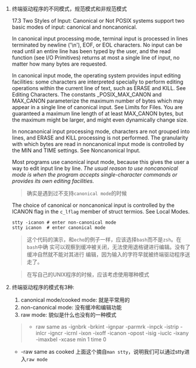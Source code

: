 1. 终端驱动程序的不同模式，规范模式和非规范模式
   
   17.3 Two Styles of Input: Canonical or Not
   POSIX systems support two basic modes of input: canonical and noncanonical.

   In canonical input processing mode, terminal input is processed in lines 
   terminated by newline ('\n'), EOF, or EOL characters. No input can be 
   read until an entire line has been typed by the user, and the read function 
   (see I/O Primitives) returns at most a single line of input, no matter how 
   many bytes are requested.

   In canonical input mode, the operating system provides input editing facilities:
   some characters are interpreted specially to perform editing operations within 
   the current line of text, such as ERASE and KILL. See Editing Characters.
   The constants _POSIX_MAX_CANON and MAX_CANON parameterize the maximum number 
   of bytes which may appear in a single line of canonical input. See Limits for 
   Files. You are guaranteed a maximum line length of at least MAX_CANON bytes, 
   but the maximum might be larger, and might even dynamically change size.

   In noncanonical input processing mode, characters are not grouped into lines, 
   and ERASE and KILL processing is not performed. The granularity with which bytes 
   are read in noncanonical input mode is controlled by the MIN and TIME settings. 
   See Noncanonical Input.

   Most programs use canonical input mode, because this gives the user a way to 
   edit input line by line. *The usual reason to use noncanonical mode is when the 
   program accepts single-character commands or provides its own editing facilities.*

   > 确实是遇到过不支持`canonical mode`的时候

   The choice of canonical or noncanonical input is controlled by the ICANON flag 
   in the `c_lflag` member of struct termios. See Local Modes.

   ```shell
   stty -icanon # enter non-canonical mode
   stty icanon  # enter canonical mode
   ```
  
   > 这个代码的演示，和`echo`的例子一样，应该选择`bash`而不是`zsh`。在`bash`中确
   实可以观察到缓冲被关闭，无法使用退格键进行编辑。没有了缓冲自然就不能对其进行
   编辑，因为输入的字符早就被终端驱动程序送走了。
    
   > 在写自己的UNIX程序的时候，应该考虑使用哪种模式

2. 终端驱动程序的模式有3种:
   1. canonical mode/cooked mode: 就是平常用的
   2. non-canonical mode: 没有缓冲和编辑功能
   3. raw mode: 貌似是什么也没有的一种模式

   > * raw    same as -ignbrk -brkint -ignpar -parmrk -inpck -istrip -inlcr -igncr 
   -icrnl -ixon -ixoff -icanon -opost -isig -iuclc -ixany -imaxbel -xcase min 1 time 0
    * -raw   same as cooked
    上面这个摘自`man stty`，说明我们可以通过stty进入`raw mode`

